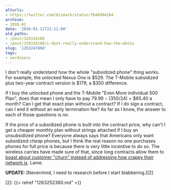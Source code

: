 ```yaml
---
alturls:
- https://twitter.com/bismark/status/7644904164
archive:
- 2010-01
date: '2010-01-11T22:11:00'
old_paths:
- /post/329316188
- /post/329316188/i-dont-really-understand-how-the-whole
slug: '1263247860'
tags:
- nerdiness
---
```


I don't really understand how the whole "subsidized phone" thing works.
For example, the unlocked Nexus One is $529. The T-Mobile subsidized plus
two-year contract version is $179, a $350 difference.  

If I buy the unlocked phone and the T-Mobile "Even More individual 500
Plan", does that mean I only have to pay $79.99 - ($350/24) = $65.40
a month? Can I get that exact plan without a contract? If I do sign
a contract, can I end it without an early termination fee?  As far as
I know, the answer to each of those questions is *no*.

If the price of a subsidized phone is built into the contract price, why
can't I get a cheaper monthly plan without strings attached if I buy an
unsubsidized phone?  Everyone always says that Americans only want
subsidized *cheap* phones, but I think the real reason no one purchases
phones for full price is because there is very little incentive to do so.
The wireless carries have made sure of that, since long contracts allow
them to [boast about customer "churn" instead of addressing how crappy
their network is][1]. Lame.

**UPDATE:** [Nevermind, I need to research before I start blabbering.][2]

[1]: http://digitaldaily.allthingsd.com/20091201/att-ranked-last-in-consumer-reports-best-cell-phone-service-survey/
[2]: {{< relref "1263252360.md" >}}
